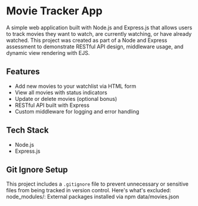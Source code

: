 # Movie Tracker App

A simple web application built with Node.js and Express.js that allows users to track movies they want to watch, are currently watching, or have already watched. This project was created as part of a Node and Express assessment to demonstrate RESTful API design, middleware usage, and dynamic view rendering with EJS.


## Features

- Add new movies to your watchlist via HTML form
- View all movies with status indicators
- Update or delete movies (optional bonus)
- RESTful API built with Express
- Custom middleware for logging and error handling

## Tech Stack

- Node.js
- Express.js


##  Git Ignore Setup

This project includes a `.gitignore` file to prevent unnecessary or sensitive files from being tracked in version control. Here's what's excluded:
node_modules/: External packages installed via npm
data/movies.json 

